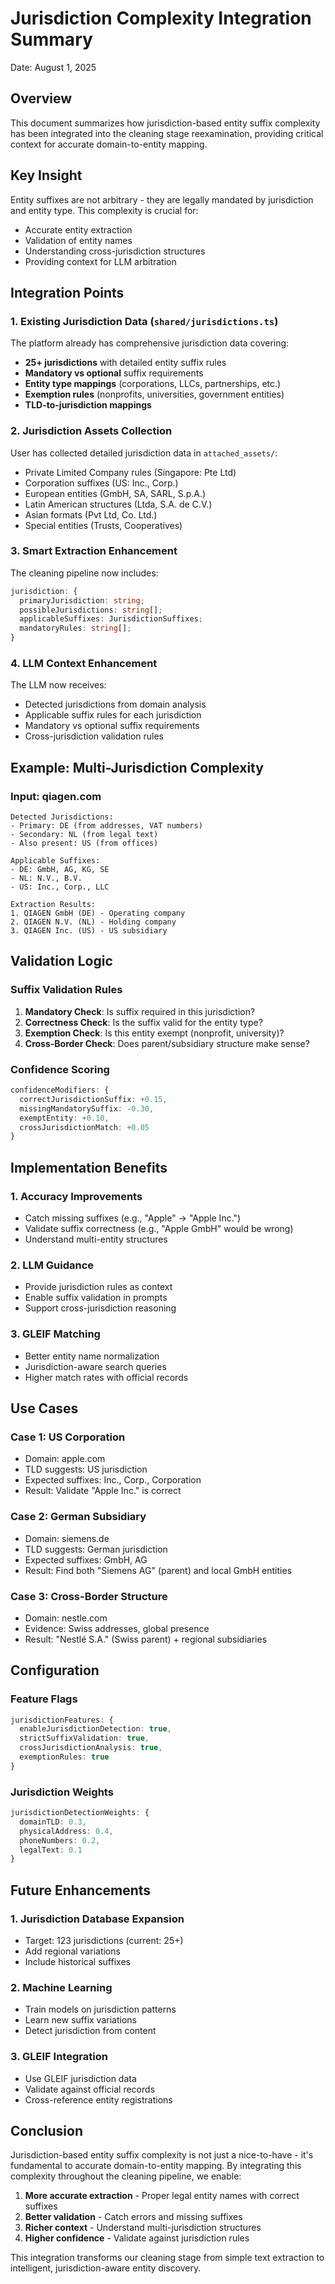 # Jurisdiction Complexity Integration Summary
Date: August 1, 2025

## Overview
This document summarizes how jurisdiction-based entity suffix complexity has been integrated into the cleaning stage reexamination, providing critical context for accurate domain-to-entity mapping.

## Key Insight
Entity suffixes are not arbitrary - they are legally mandated by jurisdiction and entity type. This complexity is crucial for:
- Accurate entity extraction
- Validation of entity names
- Understanding cross-jurisdiction structures
- Providing context for LLM arbitration

## Integration Points

### 1. Existing Jurisdiction Data (`shared/jurisdictions.ts`)
The platform already has comprehensive jurisdiction data covering:
- **25+ jurisdictions** with detailed entity suffix rules
- **Mandatory vs optional** suffix requirements
- **Entity type mappings** (corporations, LLCs, partnerships, etc.)
- **Exemption rules** (nonprofits, universities, government entities)
- **TLD-to-jurisdiction mappings**

### 2. Jurisdiction Assets Collection
User has collected detailed jurisdiction data in `attached_assets/`:
- Private Limited Company rules (Singapore: Pte Ltd)
- Corporation suffixes (US: Inc., Corp.)
- European entities (GmbH, SA, SARL, S.p.A.)
- Latin American structures (Ltda, S.A. de C.V.)
- Asian formats (Pvt Ltd, Co. Ltd.)
- Special entities (Trusts, Cooperatives)

### 3. Smart Extraction Enhancement
The cleaning pipeline now includes:
```typescript
jurisdiction: {
  primaryJurisdiction: string;
  possibleJurisdictions: string[];
  applicableSuffixes: JurisdictionSuffixes;
  mandatoryRules: string[];
}
```

### 4. LLM Context Enhancement
The LLM now receives:
- Detected jurisdictions from domain analysis
- Applicable suffix rules for each jurisdiction
- Mandatory vs optional suffix requirements
- Cross-jurisdiction validation rules

## Example: Multi-Jurisdiction Complexity

### Input: qiagen.com
```
Detected Jurisdictions:
- Primary: DE (from addresses, VAT numbers)
- Secondary: NL (from legal text)
- Also present: US (from offices)

Applicable Suffixes:
- DE: GmbH, AG, KG, SE
- NL: N.V., B.V.
- US: Inc., Corp., LLC

Extraction Results:
1. QIAGEN GmbH (DE) - Operating company
2. QIAGEN N.V. (NL) - Holding company
3. QIAGEN Inc. (US) - US subsidiary
```

## Validation Logic

### Suffix Validation Rules
1. **Mandatory Check**: Is suffix required in this jurisdiction?
2. **Correctness Check**: Is the suffix valid for the entity type?
3. **Exemption Check**: Is this entity exempt (nonprofit, university)?
4. **Cross-Border Check**: Does parent/subsidiary structure make sense?

### Confidence Scoring
```typescript
confidenceModifiers: {
  correctJurisdictionSuffix: +0.15,
  missingMandatorySuffix: -0.30,
  exemptEntity: +0.10,
  crossJurisdictionMatch: +0.05
}
```

## Implementation Benefits

### 1. Accuracy Improvements
- Catch missing suffixes (e.g., "Apple" → "Apple Inc.")
- Validate suffix correctness (e.g., "Apple GmbH" would be wrong)
- Understand multi-entity structures

### 2. LLM Guidance
- Provide jurisdiction rules as context
- Enable suffix validation in prompts
- Support cross-jurisdiction reasoning

### 3. GLEIF Matching
- Better entity name normalization
- Jurisdiction-aware search queries
- Higher match rates with official records

## Use Cases

### Case 1: US Corporation
- Domain: apple.com
- TLD suggests: US jurisdiction
- Expected suffixes: Inc., Corp., Corporation
- Result: Validate "Apple Inc." is correct

### Case 2: German Subsidiary
- Domain: siemens.de
- TLD suggests: German jurisdiction
- Expected suffixes: GmbH, AG
- Result: Find both "Siemens AG" (parent) and local GmbH entities

### Case 3: Cross-Border Structure
- Domain: nestle.com
- Evidence: Swiss addresses, global presence
- Result: "Nestlé S.A." (Swiss parent) + regional subsidiaries

## Configuration

### Feature Flags
```typescript
jurisdictionFeatures: {
  enableJurisdictionDetection: true,
  strictSuffixValidation: true,
  crossJurisdictionAnalysis: true,
  exemptionRules: true
}
```

### Jurisdiction Weights
```typescript
jurisdictionDetectionWeights: {
  domainTLD: 0.3,
  physicalAddress: 0.4,
  phoneNumbers: 0.2,
  legalText: 0.1
}
```

## Future Enhancements

### 1. Jurisdiction Database Expansion
- Target: 123 jurisdictions (current: 25+)
- Add regional variations
- Include historical suffixes

### 2. Machine Learning
- Train models on jurisdiction patterns
- Learn new suffix variations
- Detect jurisdiction from content

### 3. GLEIF Integration
- Use GLEIF jurisdiction data
- Validate against official records
- Cross-reference entity registrations

## Conclusion

Jurisdiction-based entity suffix complexity is not just a nice-to-have - it's fundamental to accurate domain-to-entity mapping. By integrating this complexity throughout the cleaning pipeline, we enable:

1. **More accurate extraction** - Proper legal entity names with correct suffixes
2. **Better validation** - Catch errors and missing suffixes
3. **Richer context** - Understand multi-jurisdiction structures
4. **Higher confidence** - Validate against jurisdiction rules

This integration transforms our cleaning stage from simple text extraction to intelligent, jurisdiction-aware entity discovery.